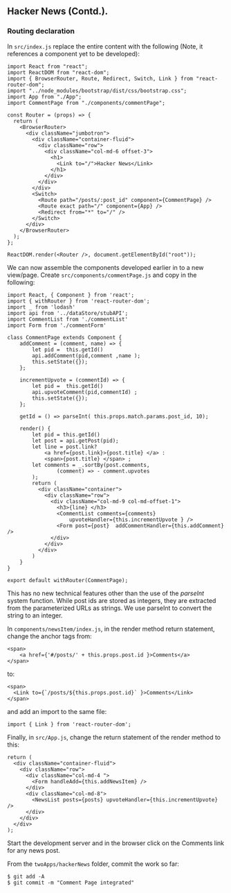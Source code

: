 ## Hacker News (Contd.).

### Routing declaration

In `src/index.js` replace the entire content with the following (Note, it references a component yet to be developed):

~~~
import React from "react";
import ReactDOM from "react-dom";
import { BrowserRouter, Route, Redirect, Switch, Link } from "react-router-dom";
import "../node_modules/bootstrap/dist/css/bootstrap.css";
import App from "./App";
import CommentPage from "./components/commentPage";

const Router = (props) => {
  return (
    <BrowserRouter>
      <div className="jumbotron">
        <div className="container-fluid">
          <div className="row">
            <div className="col-md-6 offset-3">
              <h1>
                <Link to="/">Hacker News</Link>
              </h1>
            </div>
          </div>
        </div>
        <Switch>
          <Route path="/posts/:post_id" component={CommentPage} />
          <Route exact path="/" component={App} />
          <Redirect from="*" to="/" />
        </Switch>
      </div>
    </BrowserRouter>
  );
};

ReactDOM.render(<Router />, document.getElementById("root"));
~~~

We can now assemble the components developed earlier in to a new view/page. Create `src/components/commentPage.js` and copy in the following:

~~~
import React, { Component } from 'react';
import { withRouter } from 'react-router-dom';
import _ from 'lodash'
import api from '../dataStore/stubAPI';
import CommentList from './commentList'
import Form from './commentForm'

class CommentPage extends Component {
    addComment = (comment, name) => {
        let pid =  this.getId()
        api.addComment(pid,comment ,name );
        this.setState({});
    };

    incrementUpvote = (commentId) => {
        let pid =  this.getId()
        api.upvoteComment(pid,commentId) ;
        this.setState({});
    };

    getId = () => parseInt( this.props.match.params.post_id, 10);

    render() {
        let pid = this.getId()
        let post = api.getPost(pid);
        let line = post.link?
            <a href={post.link}>{post.title} </a> :
            <span>{post.title} </span> ;
        let comments = _.sortBy(post.comments,
                (comment) => - comment.upvotes
        );
        return (
          <div className="container">
            <div className="row">
              <div className="col-md-9 col-md-offset-1">
                <h3>{line} </h3>
                <CommentList comments={comments}
                    upvoteHandler={this.incrementUpvote } />
                <Form post={post}  addCommentHandler={this.addComment} />
              </div>
            </div>
          </div>
        )
    }
}

export default withRouter(CommentPage);
~~~
This has no new technical features other than the use of the _parseInt_ system function. While post ids are stored as integers, they are extracted from the parameterized URLs as strings. We use parseInt to convert the string to an integer.

In `components/newsItem/index.js`, in the render method return statement, change the anchor tags from:
~~~
<span>
    <a href={'#/posts/' + this.props.post.id }>Comments</a>
</span>
~~~
to:
~~~
<span>
  <Link to={`/posts/${this.props.post.id}` }>Comments</Link>
</span>
~~~
and add an import to the same file:
~~~
import { Link } from 'react-router-dom';
~~~
Finally, in `src/App.js`, change the return statement of the render method to this:
~~~
return (
  <div className="container-fluid">
    <div className="row">
      <div className="col-md-4 ">
        <Form handleAdd={this.addNewsItem} />
      </div>
      <div className="col-md-8">
        <NewsList posts={posts} upvoteHandler={this.incrementUpvote} />
      </div>
    </div>
  </div>
);
~~~
Start the development server and in the browser click on the Comments link for any news post.

From the `twoApps/hackerNews` folder, commit the work so far:
~~~
$ git add -A
$ git commit -m "Comment Page integrated"
~~~

```
